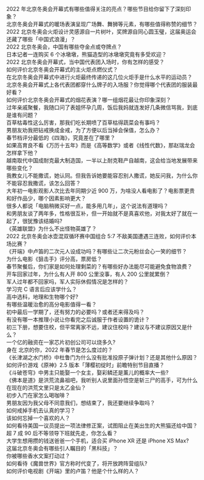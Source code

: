 2022 年北京冬奥会开幕式有哪些值得关注的亮点？哪些节目给你留下了深刻印象？  
北京冬奥会开幕式的暖场表演呈现广场舞、舞狮等元素，有哪些值得称赞的细节？  
2022 北京冬奥会火炬设计灵感源自一片树叶，奖牌源自同心圆玉璧，这届奥运会还藏了哪些「中国式浪漫」？  
2022 北京冬奥会，中国有哪些夺金点或夺牌点？  
日本记者一连购买 6 个冰墩墩，熊猫造型的冰墩墩究竟有多受欢迎？  
2022 北京冬奥会开幕式，当中国代表团入场时，你有怎样的感受？  
如何评价北京冬奥会开幕式的主火炬点燃仪式？  
在北京冬奥会开幕式中进行火炬最终传递的这几位火炬手是什么水平的运动员？  
北京冬奥会开幕式上各代表团都穿什么牌子的入场服？你觉得哪个代表团的服装最好看？  
如何评价北京冬奥会开幕式的烟花表演？哪一组烟花最让你印象深刻？  
过年亲戚聚餐，我随口问了表姐怀孕几周，饭后我妈就连发好几条微信骂我，到底是谁有问题？  
百草枯毒性这么厉害，那我们吃长期喷了百草枯得蔬菜会有事吗？  
男朋友劝我把钻戒换成金戒，为了方便以后当掉会保值，怎么办？  
春节档评分最低的《四海》，究竟差在了哪里？  
如果高育良不看《万历十五年》而是《高等数学》或者《线性代数》，那赵瑞龙会怎样拿下他？  
越南取代中国成耐克最大制造国，一半以上耐克鞋产自越南，这会给当地发展带来哪些变化？  
我教女儿不能撒谎，她认同。但我告诉她要能容忍别人撒谎，她反问我，为什么你不能容忍我撒谎，该怎么回答？  
大年初一电影观影人次比去年同期少近 900 万，为啥没人看电影了？电影票更贵和好作品少，哪个因素影响更大？  
很多人都说「电脑稍微买好一点，能多用几年」，这个说法有道理吗？  
和男朋友谈了两年多，性格很互补，但一开始就不是真喜欢他，对我太好了就在一起了，很犹豫该结婚吗?  
《英雄联盟》为什么不出怪物英雄了？  
2022 北京冬奥会冰壶混双循环赛中国组合 5:7 不敌美国遭遇三连败，如何评价本场比赛？  
《开端》中卢笛的二次元人设成功吗？有哪些让二次元粉丝会心一笑的细节？  
为什么电影《狙击手》评分高，票房低？  
春节聚餐后，你们家是如何处理剩菜的？有哪些好办法能尽可能避免食物浪费？  
开车回家过年，为什么有人开 800 公里没事，有人 200 公里就累倒？  
军人过年都不回家吗，军人实际休假情况是怎样的？  
学习完 C 语言后应该学什么？  
高中选科，地理和生物哪个好?  
有哪些温暖治愈的高分电影值得一看？  
初中最后一学期了，还有努力的必要吗？或者还来得及吗？  
有没有哪一本推理小说让你看完之后诚服于作者设置的诡计？  
初三下册，想要住校，但平常离家不远，建议住校吗？建议与不建议原因又是什么？  
一个亿的融资在一家芯片初创公司可以烧多久?  
身在  北京的你，2022 年春节是怎么度过的？  
《长津湖之水门桥》中杜鲁门为什么没有批准投原子弹计划？还是其他什么原因？  
如何评价游戏《原神》2.5 版本「薄樱初绽时」前瞻特别节目直播？  
《斗破苍穹》中男主只能娶一个女主，娶彩鳞还是薰儿的概率大一些?  
《佛本是道》是洪荒流鼻祖吧，我听别人说里面孙悟空是斩三尸的高手，可为什么在现在的洪荒文里只是太乙金仙？  
初步入门在家怎么喝咖啡？  
男朋友因为我父母不同意我们，想结束了，我还要继续争取吗？  
如何戒掉手机去认真的学习？  
该如何忘掉一个喜欢的人？  
如何看待美国一议员提出一项法律修正案，试图阻止在美出生的大熊猫还给中国？  
超 7 成 90 后不等领导下班就先走，你怎么看？  
大学生想用攒的钱送爸爸一个手机，适合买 iPhone XR 还是 iPhone XS Max?  
这届北京冬奥会有哪些引人瞩目的「黑科技」？  
你被哪些香水文案打动过？  
如何看待《魔兽世界》官方称时代变了，将开放跨阵营组队?  
如何评价电视剧《开端》里的卢笛？他是个什么样的人？  
